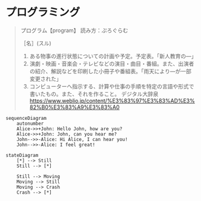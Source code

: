 # プログラミング

> プログラム【program】
> 読み方：ぷろぐらむ
> 
> ［名］(スル)
> 
> 1. ある物事の進行状態についての計画や予定。予定表。「新人教育の—」
> 1. 演劇・映画・音楽会・テレビなどの演目・曲目・番組。また、出演者の紹介、解説などを印刷した小冊子や番組表。「雨天により—が一部変更された」
> 1. コンピューターへ指示する、計算や仕事の手順を特定の言語や形式で書いたもの。また、それを作ること。
> デジタル大辞泉 
> https://www.weblio.jp/content/%E3%83%97%E3%83%AD%E3%82%B0%E3%83%A9%E3%83%A0

```mermaid
sequenceDiagram
    autonumber
    Alice->>+John: Hello John, how are you?
    Alice->>+John: John, can you hear me?
    John-->>-Alice: Hi Alice, I can hear you!
    John-->>-Alice: I feel great!
```

```mermaid
stateDiagram
    [*] --> Still
    Still --> [*]

    Still --> Moving
    Moving --> Still
    Moving --> Crash
    Crash --> [*]
```
